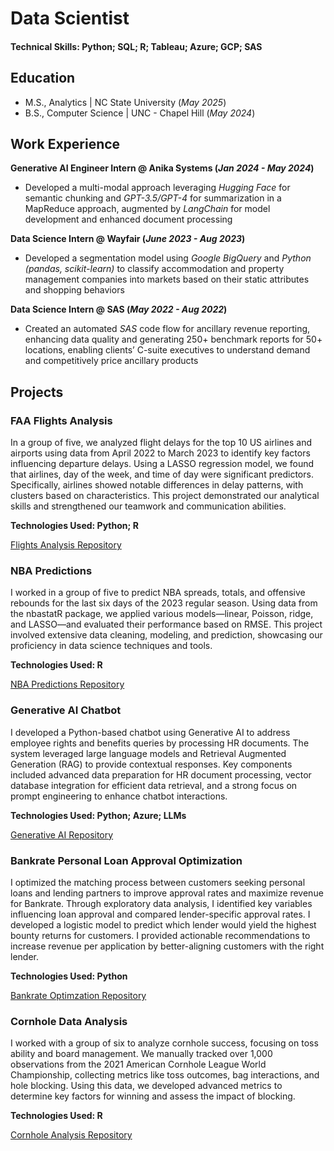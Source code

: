 # Data Scientist

#### Technical Skills: Python; SQL; R; Tableau; Azure; GCP; SAS

## Education			       		
- M.S., Analytics	| NC State University (_May 2025_)	 			        		
- B.S., Computer Science | UNC - Chapel Hill (_May 2024_)

## Work Experience
**Generative AI Engineer Intern @ Anika Systems (_Jan 2024 - May 2024_)**
- Developed a multi-modal approach leveraging _Hugging Face_ for semantic chunking and _GPT-3.5/GPT-4_ for summarization in a MapReduce approach, augmented by _LangChain_ for model development and enhanced document processing

**Data Science Intern @ Wayfair (_June 2023 - Aug 2023_)**
- Developed a segmentation model using _Google BigQuery_ and _Python (pandas, scikit-learn)_ to classify accommodation and property management companies into markets based on their static attributes and shopping behaviors

**Data Science Intern @ SAS (_May 2022 - Aug 2022_)**
- Created an automated _SAS_ code flow for ancillary revenue reporting, enhancing data quality and generating 250+ benchmark reports for 50+ locations, enabling clients’ C-suite executives to understand demand and competitively price ancillary products

## Projects
### FAA Flights Analysis
In a group of five, we analyzed flight delays for the top 10 US airlines and airports using data from April 2022 to March 2023 to identify key factors influencing departure delays. Using a LASSO regression model, we found that airlines, day of the week, and time of day were significant predictors. Specifically, airlines showed notable differences in delay patterns, with clusters based on characteristics. This project demonstrated our analytical skills and strengthened our teamwork and communication abilities.

**Technologies Used: Python; R**

[Flights Analysis Repository](https://github.com/rvenkatraman02/FAA-Flights-Analysis)

<!--![Flights](/assets/img/airplane.png)-->


### NBA Predictions
I worked in a group of five to predict NBA spreads, totals, and offensive rebounds for the last six days of the 2023 regular season. Using data from the nbastatR package, we applied various models—linear, Poisson, ridge, and LASSO—and evaluated their performance based on RMSE. This project involved extensive data cleaning, modeling, and prediction, showcasing our proficiency in data science techniques and tools.

**Technologies Used: R**

[NBA Predictions Repository](https://github.com/rvenkatraman02/NBA-Predictions)

<!--![NBA](/assets/img/nba.png)-->


### Generative AI Chatbot
I developed a Python-based chatbot using Generative AI to address employee rights and benefits queries by processing HR documents. The system leveraged large language models and Retrieval Augmented Generation (RAG) to provide contextual responses. Key components included advanced data preparation for HR document processing, vector database integration for efficient data retrieval, and a strong focus on prompt engineering to enhance chatbot interactions.

**Technologies Used: Python; Azure; LLMs**

[Generative AI Repository](https://github.com/rvenkatraman02/Generative-AI-Chatbot)

<!--![Gen AI](/assets/img/gen_ai.png)-->


### Bankrate Personal Loan Approval Optimization
I optimized the matching process between customers seeking personal loans and lending partners to improve approval rates and maximize revenue for Bankrate. Through exploratory data analysis, I identified key variables influencing loan approval and compared lender-specific approval rates. I developed a logistic model to predict which lender would yield the highest bounty returns for customers. I provided actionable recommendations to increase revenue per application by better-aligning customers with the right lender.

**Technologies Used: Python**

[Bankrate Optimzation Repository](https://github.com/rvenkatraman02/Generative-AI-Chatbot)

<!--![Bankrate](/assets/img/bankrate_loan.png)-->


### Cornhole Data Analysis
I worked with a group of six to analyze cornhole success, focusing on toss ability and board management. We manually tracked over 1,000 observations from the 2021 American Cornhole League World Championship, collecting metrics like toss outcomes, bag interactions, and hole blocking. Using this data, we developed advanced metrics to determine key factors for winning and assess the impact of blocking.

**Technologies Used: R**

[Cornhole Analysis Repository](https://github.com/rvenkatraman02/Generative-AI-Chatbot)

<!--![Cornhole](/assets/img/cornhole.png)-->
